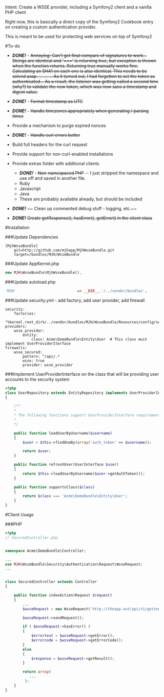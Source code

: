 Intent: Create a WSSE provider, including a Symfony2 client and a vanilla PHP client

Right now, this is basically a direct copy of the Symfony2 Cookbook entry on creating a custom authentication provider.

This is meant to be used for protecting web services on top of Symfony2

#To-do

 * _**DONE!**_ - ~~Annoying: Can't get final compare of signatures to work... Strings are identical and '===' is returning true, but
    exception is thrown when the function returns.   Returning true manually works fine.  Calculating an SHA1 on each
    one is also identical.  This needs to be solved asap. ... ... ... As it turned out, I had forgotten to set the token
    as authenticated... As a result, the listener was getting called a second time (why?) to validate the new token,
    which was now sans a timestamp and digest value.~~
 * _**DONE!**_ - ~~Format timestamp as UTC~~
 * _**DONE!**_ - ~~Handle timezones appropriately when generating / parsing times~~
 * Provide a mechanism to purge expired nonces
 * _**DONE!**_ - ~~Handle curl errors better~~
 * Build full headers for the curl request
 * Provide support for non-curl-enabled installations
 * Provide extras folder with additional clients
    * _**DONE!**_ - ~~Non-namespaced PHP~~ -- I just stripped the namespace and use off and saved in another file.
    * Ruby
    * Javascript
    * Java
    * These are probably available already, but should be included

  * _**DONE!**_ ~~ Clean up commented debug stuff - logging, etc.~~
  * _**DONE!**_ ~~Create getResponse(), hasError(), getError() in the client class~~

#Installation

###Update Dependencies

```
[MjhWsseBundle]
    git=http://github.com/mjhapp/MjhWsseBundle.git
    target=/bundles/MJH/WsseBundle
```
###Update AppKernel.php

``` php
new MJH\WsseBundle\MjhWsseBundle(),
```
###Update autoload.php

``` php
'MJH'                            => __DIR__.'/../vendor/bundles',
```
###Update security.yml - add factory, add user provider, add firewall

``` jinja
security:
    factories:
        - "%kernel.root_dir%/../vendor/bundles/MJH/WsseBundle/Resources/config/security_factories.xml"
providers:
    wsse_provider:
        entity:
            class: Acme\DemoBundle\Entity\User  # This class must implement UserProviderIterface
firewalls:
    wsse_secured:
        pattern: ^/api/.*
        wsse: true
        provider: wsse_provider
```



###Implement UserProviderInterface on the class that will be providing user accounts to the security system

``` php
<?php
class UserRepository extends EntityRepository implements UserProviderInterface
{

    /**
    *
    * The following functions support UserProviderInterfare requirements for WSSE
    *
    */

    public function loadUserByUsername($username)
    {
        $user = $this->findOneBy(array('auth_token' => $username));

        return $user;
    }

    public function refreshUser(UserInterface $user)
    {
        return $this->loadUserByUsername($user->getAuthToken());
    }

    public function supportsClass($class)
    {
        return $class === 'Acme\DemoBundle\Entity\User';
    }
}
```

#Client Usage

###PHP

```php
<?php
// SecuredController.php


namespace Acme\DemoBundle\Controller;

...
use MJH\WsseBundle\Security\Authentication\Request\WsseRequest;
...


class SecuredController extends Controller
{

    public function indexAction(Request $request)
    {
        ...
        $wsseRequest = new WsseRequest('http://theapp.nut/api/v1/getsome.php', null, 'mjhapp','secret');

        $wsseRequest->sendRequest();

        if ( $wsseRequest->hasError() )
        {
            $errortext = $wsseRequest->getError();
            $errorcode = $wsseRequest->getErrorCode();
        }
        else
        {
            $response = $wsseRequest->getResult();
        }

        return array(
           ...
         );
    }
}
```
